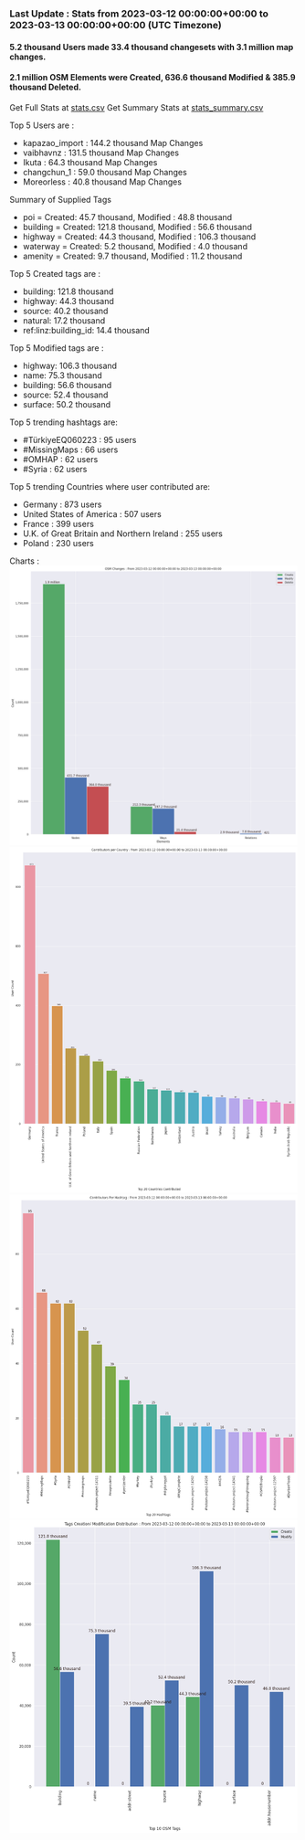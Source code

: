 ### Last Update : Stats from 2023-03-12 00:00:00+00:00 to 2023-03-13 00:00:00+00:00 (UTC Timezone)

#### 5.2 thousand Users made 33.4 thousand changesets with 3.1 million map changes.
#### 2.1 million OSM Elements were Created, 636.6 thousand Modified & 385.9 thousand Deleted.
Get Full Stats at [stats.csv](./stats/Global/Daily/stats.csv)
Get Summary Stats at [stats_summary.csv](./stats/Global/Daily/stats_summary.csv)

Top 5 Users are : 
- kapazao_import : 144.2 thousand Map Changes
- vaibhavnz : 131.5 thousand Map Changes
- Ikuta : 64.3 thousand Map Changes
- changchun_1 : 59.0 thousand Map Changes
- Moreorless : 40.8 thousand Map Changes

Summary of Supplied Tags
- poi = Created: 45.7 thousand, Modified : 48.8 thousand
- building = Created: 121.8 thousand, Modified : 56.6 thousand
- highway = Created: 44.3 thousand, Modified : 106.3 thousand
- waterway = Created: 5.2 thousand, Modified : 4.0 thousand
- amenity = Created: 9.7 thousand, Modified : 11.2 thousand


Top 5 Created tags are :
- building: 121.8 thousand
- highway: 44.3 thousand
- source: 40.2 thousand
- natural: 17.2 thousand
- ref:linz:building_id: 14.4 thousand


Top 5 Modified tags are :
- highway: 106.3 thousand
- name: 75.3 thousand
- building: 56.6 thousand
- source: 52.4 thousand
- surface: 50.2 thousand


Top 5 trending hashtags are:
- #TürkiyeEQ060223 : 95 users
- #MissingMaps : 66 users
- #OMHAP : 62 users
- #Syria : 62 users


Top 5 trending Countries where user contributed are:
- Germany : 873 users
- United States of America : 507 users
- France : 399 users
- U.K. of Great Britain and Northern Ireland : 255 users
- Poland : 230 users


 Charts : 
![Alt text](./stats_osm_changes.png) 
![Alt text](./stats_users_per_country.png) 
![Alt text](./stats_users_per_hashtag.png) 
![Alt text](./stats_tags.png) 